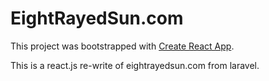 # EightRayedSun.com

This project was bootstrapped with [Create React App](https://github.com/facebook/create-react-app).

This is a react.js re-write of eightrayedsun.com from laravel.
